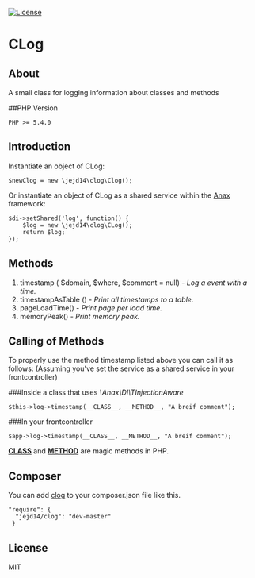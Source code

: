 [![License](https://poser.pugx.org/dlid/cdbyuml/license.svg)](https://packagist.org/packages/jejd14/clog)

# CLog
## About
A small class for logging information about classes and methods

##PHP Version
<pre><code>PHP >= 5.4.0</code></pre>

## Introduction
Instantiate an object of CLog:
<pre><code>$newClog = new \jejd14\clog\Clog();</code></pre>

Or instantiate an object of CLog as a shared service within the [Anax](https://github.com/mosbth/Anax-MVC) framework:
<pre><code>$di->setShared('log', function() {
    $log = new \jejd14\clog\CLog();
    return $log;
});</code></pre>

## Methods

1. timestamp ( $domain, $where, $comment = null) - *Log a event with a time.*
2. timestampAsTable () - *Print all timestamps to a table.*
3. pageLoadTime() - *Print page per load time.*
4. memoryPeak() - *Print memory peak.*

## Calling of Methods
To properly use the method timestamp listed above you can call it as follows:
(Assuming you've set the service as a shared service in your frontcontroller)

###Inside a class that uses *\Anax\DI\TInjectionAware*
<pre><code>$this->log->timestamp(__CLASS__, __METHOD__, "A breif comment");</code></pre>

###In your frontcontroller
<pre><code>$app->log->timestamp(__CLASS__, __METHOD__, "A breif comment");</code></pre>

[__CLASS__](http://php.net/manual/en/language.constants.predefined.php) and [__METHOD__](http://php.net/manual/en/language.constants.predefined.php) are magic methods in PHP.

## Composer
You can add [clog](https://packagist.org/packages/jejd14/clog) to your composer.json file like this.

<pre><code>"require": {
  "jejd14/clog": "dev-master"
 }</code></pre>
 
## License
 MIT
